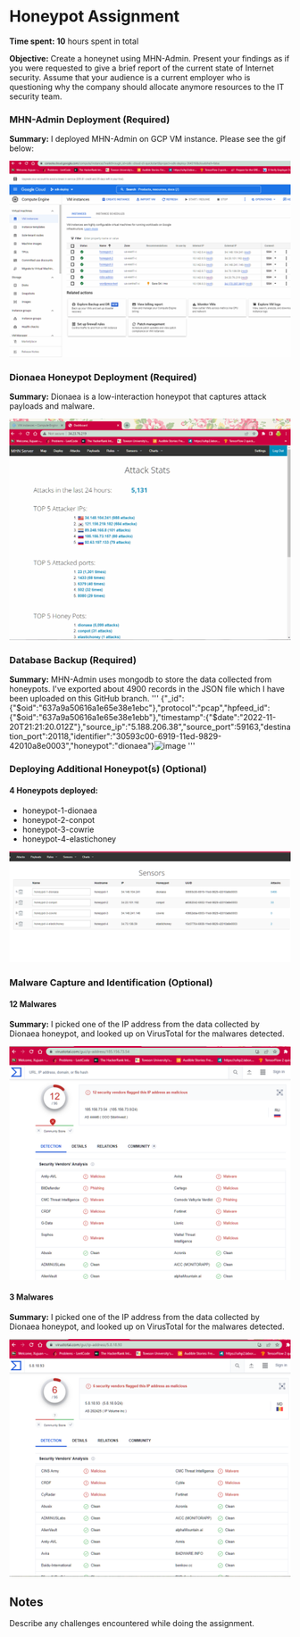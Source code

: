 # Honeypot Assignment

**Time spent:** **10** hours spent in total

**Objective:** 
Create a honeynet using MHN-Admin. Present your findings as if you were requested to give a brief report of the current state of Internet security. Assume that your audience is a current employer who is questioning why the company should allocate anymore resources to the IT security team.

### MHN-Admin Deployment (Required)

**Summary:** 
I deployed MHN-Admin on GCP VM instance. Please see the gif below:

<img src="mhn-admin.gif">

### Dionaea Honeypot Deployment (Required)

**Summary:** 
Dionaea is a low-interaction honeypot that captures attack payloads and malware.

<img src="mhn.gif">

### Database Backup (Required) 

**Summary:** 
MHN-Admin uses mongodb to store the data collected from honeypots.
I've exported about 4900 records in the JSON file which I have been uploaded on this GitHub branch.
'''
{"_id":{"$oid":"637a9a50616a1e65e38e1ebc"},"protocol":"pcap","hpfeed_id":{"$oid":"637a9a50616a1e65e38e1ebb"},"timestamp":{"$date":"2022-11-20T21:21:20.012Z"},"source_ip":"5.188.206.38","source_port":59163,"destination_port":20118,"identifier":"30593c00-6919-11ed-9829-42010a8e0003","honeypot":"dionaea"}![image](https://user-images.githubusercontent.com/109524796/203420296-82b4d060-1fe3-4155-af19-510fe7c237c4.png)
'''
### Deploying Additional Honeypot(s) (Optional)

#### 4 Honeypots deployed:
- honeypot-1-dionaea
- honeypot-2-conpot
- honeypot-3-cowrie
- honeypot-4-elastichoney

<img src="honeypots.png">

### Malware Capture and Identification (Optional)

#### 12 Malwares

**Summary:**
I picked one of the IP address from the data collected by Dionaea honeypot,
and looked up on VirusTotal for the malwares detected.

<img src="malware1.png">

#### 3 Malwares

**Summary:** 
I picked one of the IP address from the data collected by Dionaea honeypot,
and looked up on VirusTotal for the malwares detected.

<img src="malware2.png">

## Notes

Describe any challenges encountered while doing the assignment.
